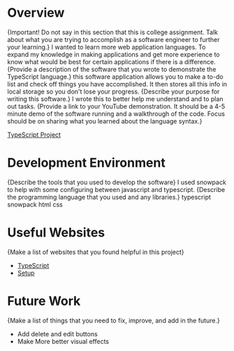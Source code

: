 # Overview

{Important! Do not say in this section that this is college assignment. Talk about what you are trying to accomplish as a software engineer to further your learning.}
I wanted to learn more web application languages. To expand my knowledge in making applications and get more experience to know what would be best for certain applications if there is a difference.
{Provide a description of the software that you wrote to demonstrate the TypeScript language.}
this software application allows you to make a to-do list and check off things you have accomplished. It then stores all this info in local storage so you don't lose your progress.
{Describe your purpose for writing this software.}
I wrote this to better help me understand and to plan out tasks.
{Provide a link to your YouTube demonstration. It should be a 4-5 minute demo of the software running and a walkthrough of the code. Focus should be on sharing what you learned about the language syntax.}

[TypeScript Project](https://somup.com/c06u0LBRaj)

# Development Environment

{Describe the tools that you used to develop the software}
I used snowpack to help with some configuring between javascript and typescript.
{Describe the programming language that you used and any libraries.}
typescript
snowpack
html
css
# Useful Websites

{Make a list of websites that you found helpful in this project}

- [TypeScript](https://www.typescriptlang.org/)
- [Setup](https://www.digitalocean.com/community/tutorials/typescript-new-project)

# Future Work

{Make a list of things that you need to fix, improve, and add in the future.}

- Add delete and edit buttons
- Make More better visual effects